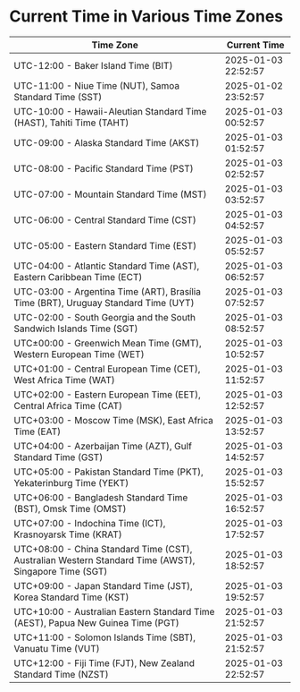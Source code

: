 # Current Time in Various Time Zones

| Time Zone | Current Time |
|-----------|--------------|
| UTC-12:00 - Baker Island Time (BIT) | 2025-01-03 22:52:57 |
| UTC-11:00 - Niue Time (NUT), Samoa Standard Time (SST) | 2025-01-02 23:52:57 |
| UTC-10:00 - Hawaii-Aleutian Standard Time (HAST), Tahiti Time (TAHT) | 2025-01-03 00:52:57 |
| UTC-09:00 - Alaska Standard Time (AKST) | 2025-01-03 01:52:57 |
| UTC-08:00 - Pacific Standard Time (PST) | 2025-01-03 02:52:57 |
| UTC-07:00 - Mountain Standard Time (MST) | 2025-01-03 03:52:57 |
| UTC-06:00 - Central Standard Time (CST) | 2025-01-03 04:52:57 |
| UTC-05:00 - Eastern Standard Time (EST) | 2025-01-03 05:52:57 |
| UTC-04:00 - Atlantic Standard Time (AST), Eastern Caribbean Time (ECT) | 2025-01-03 06:52:57 |
| UTC-03:00 - Argentina Time (ART), Brasília Time (BRT), Uruguay Standard Time (UYT) | 2025-01-03 07:52:57 |
| UTC-02:00 - South Georgia and the South Sandwich Islands Time (SGT) | 2025-01-03 08:52:57 |
| UTC±00:00 - Greenwich Mean Time (GMT), Western European Time (WET) | 2025-01-03 10:52:57 |
| UTC+01:00 - Central European Time (CET), West Africa Time (WAT) | 2025-01-03 11:52:57 |
| UTC+02:00 - Eastern European Time (EET), Central Africa Time (CAT) | 2025-01-03 12:52:57 |
| UTC+03:00 - Moscow Time (MSK), East Africa Time (EAT) | 2025-01-03 13:52:57 |
| UTC+04:00 - Azerbaijan Time (AZT), Gulf Standard Time (GST) | 2025-01-03 14:52:57 |
| UTC+05:00 - Pakistan Standard Time (PKT), Yekaterinburg Time (YEKT) | 2025-01-03 15:52:57 |
| UTC+06:00 - Bangladesh Standard Time (BST), Omsk Time (OMST) | 2025-01-03 16:52:57 |
| UTC+07:00 - Indochina Time (ICT), Krasnoyarsk Time (KRAT) | 2025-01-03 17:52:57 |
| UTC+08:00 - China Standard Time (CST), Australian Western Standard Time (AWST), Singapore Time (SGT) | 2025-01-03 18:52:57 |
| UTC+09:00 - Japan Standard Time (JST), Korea Standard Time (KST) | 2025-01-03 19:52:57 |
| UTC+10:00 - Australian Eastern Standard Time (AEST), Papua New Guinea Time (PGT) | 2025-01-03 21:52:57 |
| UTC+11:00 - Solomon Islands Time (SBT), Vanuatu Time (VUT) | 2025-01-03 21:52:57 |
| UTC+12:00 - Fiji Time (FJT), New Zealand Standard Time (NZST) | 2025-01-03 22:52:57 |
